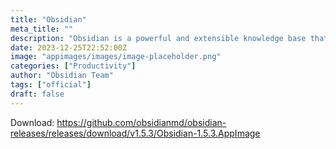 ```yaml
---
title: "Obsidian"
meta_title: ""
description: "Obsidian is a powerful and extensible knowledge base that works on top of your local folder of plain text files"
date: 2023-12-25T22:52:00Z
image: "appimages/images/image-placeholder.png"
categories: ["Productivity"]
author: "Obsidian Team"
tags: ["official"]
draft: false
---
```


Download: https://github.com/obsidianmd/obsidian-releases/releases/download/v1.5.3/Obsidian-1.5.3.AppImage
